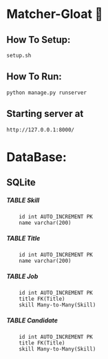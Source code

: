 # Matcher-Gloat :mag_right:


## How To Setup:


```shell
setup.sh
```


## How To Run: 


```shell
python manage.py runserver
```
## Starting server at
 ``` shell
 http://127.0.0.1:8000/
 ```

# DataBase:
## SQLite

##### TABLE Skill
```
    id int AUTO_INCREMENT PK
    name varchar(200)
```
##### TABLE Title
```
    id int AUTO_INCREMENT PK
    name varchar(200)
```
##### TABLE Job
```
    id int AUTO_INCREMENT PK
    title FK(Title)
    skill Many-to-Many(Skill)
```
##### TABLE Candidate
```
    id int AUTO_INCREMENT PK
    title FK(Title)
    skill Many-to-Many(Skill)
```

